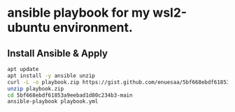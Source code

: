 # ansible playbook for my wsl2-ubuntu environment.

## Install Ansible & Apply
```bash
apt update
apt install -y ansible unzip
curl -L -o playbook.zip https://gist.github.com/enuesaa/5bf668ebdf61853a9eebad1d80c234b3/archive/main.zip
unzip playbook.zip
cd 5bf668ebdf61853a9eebad1d80c234b3-main
ansible-playbook playbook.yml
```
